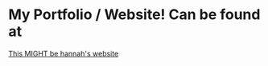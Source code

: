 ﻿# My Portfolio / Website! Can be found at
[This MIGHT be hannah's website](https://hannahsong.site/)
